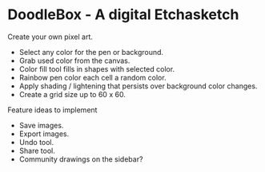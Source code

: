 # DoodleBox - A digital Etchasketch

Create your own pixel art.

- Select any color for the pen or background.
- Grab used color from the canvas.
- Color fill tool fills in shapes with selected color.
- Rainbow pen color each cell a random color.
- Apply shading / lightening that persists over background color changes.
- Create a grid size up to 60 x 60.

Feature ideas to implement

- Save images.
- Export images.
- Undo tool.
- Share tool.
- Community drawings on the sidebar? 
